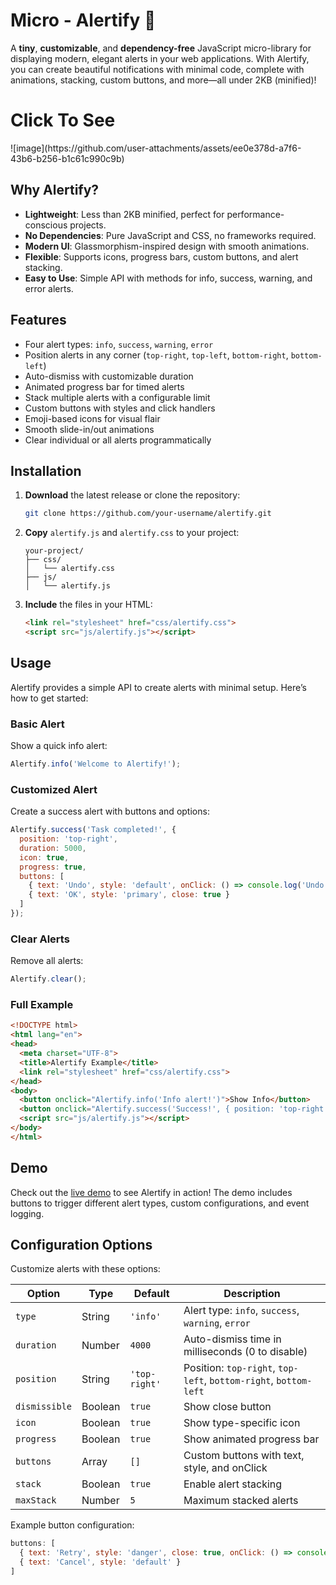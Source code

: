 
# Micro - Alertify 🚀

A **tiny**, **customizable**, and **dependency-free** JavaScript micro-library for displaying modern, elegant alerts in your web applications. With Alertify, you can create beautiful notifications with minimal code, complete with animations, stacking, custom buttons, and more—all under 2KB (minified)!

<h1><a href="https://micro-alert.vercel.app/" style="text-color: red; text-decoration: none;">Click To See</a></h1>
![image](https://github.com/user-attachments/assets/ee0e378d-a7f6-43b6-b256-b1c61c990c9b)

## Why Alertify?

- **Lightweight**: Less than 2KB minified, perfect for performance-conscious projects.
- **No Dependencies**: Pure JavaScript and CSS, no frameworks required.
- **Modern UI**: Glassmorphism-inspired design with smooth animations.
- **Flexible**: Supports icons, progress bars, custom buttons, and alert stacking.
- **Easy to Use**: Simple API with methods for info, success, warning, and error alerts.

## Features

- Four alert types: `info`, `success`, `warning`, `error`
- Position alerts in any corner (`top-right`, `top-left`, `bottom-right`, `bottom-left`)
- Auto-dismiss with customizable duration
- Animated progress bar for timed alerts
- Stack multiple alerts with a configurable limit
- Custom buttons with styles and click handlers
- Emoji-based icons for visual flair
- Smooth slide-in/out animations
- Clear individual or all alerts programmatically

## Installation

1. **Download** the latest release or clone the repository:

   ```bash
   git clone https://github.com/your-username/alertify.git
   ```

2. **Copy** `alertify.js` and `alertify.css` to your project:

   ```
   your-project/
   ├── css/
   │   └── alertify.css
   ├── js/
   │   └── alertify.js
   ```

3. **Include** the files in your HTML:

   ```html
   <link rel="stylesheet" href="css/alertify.css">
   <script src="js/alertify.js"></script>
   ```

## Usage

Alertify provides a simple API to create alerts with minimal setup. Here’s how to get started:

### Basic Alert

Show a quick info alert:

```javascript
Alertify.info('Welcome to Alertify!');
```

### Customized Alert

Create a success alert with buttons and options:

```javascript
Alertify.success('Task completed!', {
  position: 'top-right',
  duration: 5000,
  icon: true,
  progress: true,
  buttons: [
    { text: 'Undo', style: 'default', onClick: () => console.log('Undo clicked') },
    { text: 'OK', style: 'primary', close: true }
  ]
});
```

### Clear Alerts

Remove all alerts:

```javascript
Alertify.clear();
```

### Full Example

```html
<!DOCTYPE html>
<html lang="en">
<head>
  <meta charset="UTF-8">
  <title>Alertify Example</title>
  <link rel="stylesheet" href="css/alertify.css">
</head>
<body>
  <button onclick="Alertify.info('Info alert!')">Show Info</button>
  <button onclick="Alertify.success('Success!', { position: 'top-right', duration: 3000 })">Show Success</button>
  <script src="js/alertify.js"></script>
</body>
</html>
```

## Demo

Check out the [live demo](https://your-username.github.io/alertify/demo.html) to see Alertify in action! The demo includes buttons to trigger different alert types, custom configurations, and event logging.

## Configuration Options

Customize alerts with these options:

| Option        | Type    | Default      | Description                              |
|---------------|---------|--------------|------------------------------------------|
| `type`        | String  | `'info'`     | Alert type: `info`, `success`, `warning`, `error` |
| `duration`    | Number  | `4000`       | Auto-dismiss time in milliseconds (0 to disable) |
| `position`    | String  | `'top-right'`| Position: `top-right`, `top-left`, `bottom-right`, `bottom-left` |
| `dismissible` | Boolean | `true`       | Show close button                        |
| `icon`        | Boolean | `true`       | Show type-specific icon                  |
| `progress`    | Boolean | `true`       | Show animated progress bar               |
| `buttons`     | Array   | `[]`         | Custom buttons with text, style, and onClick |
| `stack`       | Boolean | `true`       | Enable alert stacking                    |
| `maxStack`    | Number  | `5`          | Maximum stacked alerts                   |

Example button configuration:

```javascript
buttons: [
  { text: 'Retry', style: 'danger', close: true, onClick: () => console.log('Retrying...') },
  { text: 'Cancel', style: 'default' }
]
```

